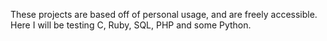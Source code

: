 These projects are based off of personal usage, and are freely accessible. 
Here I will be testing C, Ruby, SQL, PHP and some Python.
